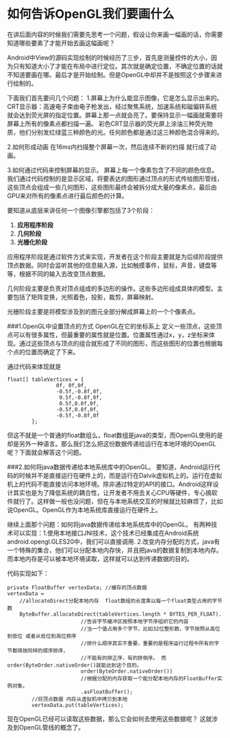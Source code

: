 # 如何告诉OpenGL我们要画什么
在讲后面内容的时候我们需要先思考一个问题，假设让你来画一幅画的话，你需要知道哪些要素了才能开始去画这幅画呢？

Android中View的源码实现绘制的时候经历了三步，首先是测量控件的大小，因为只有知道大小了才能在布局中进行定位。其次就是确定位置，不确定位置的话就不知道要画在哪。最后才是开始绘制。但是OpenGL中却并不是按照这个步骤来进行绘制的。

下面我们首先要问几个问题：
1.屏幕上为什么能显示图像，它是怎么显示出来的。
CRT显示器：高速电子束由电子枪发出，经过聚焦系统，加速系统和磁偏转系统就会达到荧光屏的指定位置。屏幕上那一点就会亮了。要保持显示一幅画就需要将屏幕上所有的像素点都扫描一遍。
彩色CRT显示器的荧光屏上涂油三种荧光物质，他们分别发红绿蓝三种颜色的光。任何颜色都是通过这三种颜色混合得来的。

2.如何形成动画
在16ms内扫描整个屏幕一次，然后连续不断的扫描 就行成了动画。

3.如何通过代码来控制屏幕的显示。
屏幕上每一个像素包含了不同的颜色信息。
我们通过代码控制的是显示区域，将要表达的图形通过顶点的形式传给图形管线，这些顶点会组成一些几何图形，这些图形最终会被拆分成大量的像素点，最后由GPU来对所有的像素点进行最后颜色的计算。





要知道从底层来讲任何一个图像引擎都包括了3个阶段：
1. **应用程序阶段**
2. **几何阶段**
3. **光栅化阶段**

应用程序阶段是通过软件方式来实现，开发者在这个阶段主要就是为后续阶段提供顶点数据。同时会监听其他的信息输入源，比如触摸事件，鼠标，声音，键盘等等，根据不同的输入去改变顶点数据。

几何阶段主要是负责对顶点组成的多边形的操作。这些多边形组成具体的模型。主要包括了矩阵变换，光照着色，投影，裁剪，屏幕映射。

光栅阶段主要是将模型涉及到的图元全部分解成屏幕上的一个个像素点。




###1.OpenGL中设置顶点的方式
OpenGL在它的坐标系上 定义一些顶点，这些顶点可以有很多属性，但最重要的属性就是位置。位置属性通过x，y，z坐标来体现。通过这些顶点与顶点的组合就形成了不同的图形，而这些图形的位置也根据每个点的位置而确定了下来。

通过代码来体现就是
```
float[] tableVertices = {
                0f, 0f,0f,
                -0.5f,-0.8f,0f,
                 0.5f,-0.8f,0f,
                 0.5f,0.8f,0f,
                -0.5f,0.8f,0f,
                -0.5f,-0.8f,0f
        };
```

但这不就是一个普通的float数组么，float数组是java的类型，而OpenGL使用的是却是另外一种语言。那么我们怎么把这份数据传递给运行在本地环境的OpenGL呢？下面就会解答这个问题。

###2.如何将java数据传递给本地系统库中的OpenGL。
要知道，Android运行代码的时候并不是直接运行在硬件上的，而是运行在Dalvik虚拟机上的。运行在虚拟机上的代码不能直接访问本地环境。除非通过特定的API的接口。Android这样设计其实也是为了降低系统的耦合性，让开发者不用去关心CPU等硬件，专心搞软件就行了。这样做一般也没问题，但在与本地系统交互的时候就比较麻烦了，比如说OpenGL。OpenGL作为本地系统库直接运行在硬件上。

继续上面那个问题：如何将java数据传递给本地系统库中的OpenGL。
有两种技术可以实现：1.使用本地接口JNI技术，这个技术已经集成在Android系统android.opengl.GLES20中，我们可以直接调用.
2.改变内存分配的方式，java有一个特殊的集合，他们可以分配本地内存快，并且把java的数据复制到本地内存。而本地内存是可以被本地环境读取，这样就可以达到传递数据的目的。

代码实现如下：
```
private FloatBuffer vertexData; //缓存的顶点数据
vertexData =
    //allocateDirect分配本地内存  float数组的长度乘以每一个float类型占用的字节数
    ByteBuffer.allocateDirect(tableVertices.length * BYTES_PER_FLOAT).
                        //告诉字节缓冲区按照本地字节序组织它的内容
                        //当一个值占用多个字节，比如32位整形数，字节按照从高位到低位 或者从低位到高位排序
                        //排什么顺序其实不重要，重要的是程序运行过程中所有的字节都得按同样的顺序排序，
                        //不能有的排正序，有的排倒序。 而  order(ByteOrder.nativeOrder()就能达到这个目的。
                        order(ByteOrder.nativeOrder())
                        //根据分配的内存获取一个能分配本地内存的FloatBuffer实例对象。
                        .asFloatBuffer();
        //将顶点数据 内存从虚拟机中拷贝到本地
        vertexData.put(tableVertices);

```

现在OpenGL已经可以读取这些数据，那么它会如何去使用这些数据呢？
这就涉及到OpenGL管线的概念了。








